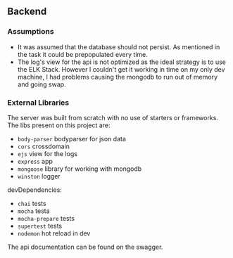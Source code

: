 Backend
----------
### Assumptions
 - It was assumed that the database should not persist. As mentioned in the task it could be prepopulated every time.
 - The log's view for the api is not optimized as the ideal strategy is to use the ELK Stack. However I couldn't get it working in time on my only dev machine, I had problems causing the mongodb to run out of memory and going swap.

### External Libraries
The server was built from scratch with no use of starters or frameworks.
The libs present on this project are:
- `body-parser` bodyparser for json data   
- `cors` crossdomain  
- `ejs` view for the logs   
- `express` app  
- `mongoose` library for working with mongodb  
- `winston` logger  

devDependencies:
- `chai` tests   
- `mocha` testa  
- `mocha-prepare` tests
- `supertest` tests  
- `nodemon` hot reload in dev


The api documentation can be found on the swagger.
